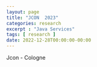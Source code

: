 ```yaml
---
layout: page
title: "JCON  2023"
categories: research
excerpt : "Java Services"
tags: [ research ]
date: 2022-12-28T00:00:00-00:00
---
```


Jcon - Cologne